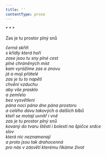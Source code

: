 ```yaml
---
title: ''
contentType: prose
---
```


<section>

\* \* \*

Zas je tu prostor plný snů

_černá skříň  
s křídly která hoří  
zase jsou tu sny plné cest  
plné chráněných míst  
kam vyrážíme zas a znovu  
já a moji přátelé  
zas je tu to napětí  
chvění vzduchu  
aby vše prasklo  
a zemřelo  
bez vysvětlení  
pána noci pána dne pána prostoru  
a celého davu takových a dalších blbů  
kteří se motají uvnitř i vně  
zas je tu prostor plný snů  
kovaný do tvaru štěstí i bolesti na špičce srdce  
slov  
která nic neznamenají  
a proto jsou tak drahocenná  
pro nás v zásvětí kterému říkáme život_

</section>
